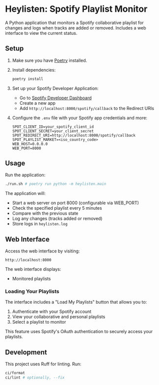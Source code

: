 # Heylisten: Spotify Playlist Monitor

A Python application that monitors a Spotify collaborative playlist for changes
and logs when tracks are added or removed. Includes a web interface to view the
current status.

## Setup

1. Make sure you have [Poetry](https://python-poetry.org/docs/#installation)
   installed.

2. Install dependencies:
   ```bash
   poetry install
   ```

3. Set up your Spotify Developer Application:
   - Go to
     [Spotify Developer Dashboard](https://developer.spotify.com/dashboard/)
   - Create a new app
   - Add `http://localhost:8000/spotify/callback` to the Redirect URIs

4. Configure the `.env` file with your Spotify app credentials and more:
   ```
   SPOT_CLIENT_ID=your_spotify_client_id
   SPOT_CLIENT_SECRET=your_client_secret
   SPOT_REDIRECT_URI=http://localhost:8000/spotify/callback
   SPOT_PLAYLIST_MARKET=<iso_country_code>
   WEB_HOST=0.0.0.0
   WEB_PORT=8000
   ```

## Usage

Run the application:

```bash
./run.sh # poetry run python -m heylisten.main
```

The application will:

- Start a web server on port 8000 (configurable via WEB_PORT)
- Check the specified playlist every 5 minutes
- Compare with the previous state
- Log any changes (tracks added or removed)
- Store logs in `heylisten.log`

## Web Interface

Access the web interface by visiting:

```
http://localhost:8000
```

The web interface displays:

- Monitored playlists

### Loading Your Playlists

The interface includes a "Load My Playlists" button that allows you to:

1. Authenticate with your Spotify account
2. View your collaborative and personal playlists
3. Select a playlist to monitor

This feature uses Spotify's OAuth authentication to securely access your
playlists.

## Development

This project uses Ruff for linting. Run:

```bash
ci/format
ci/lint # optionally, --fix
```
